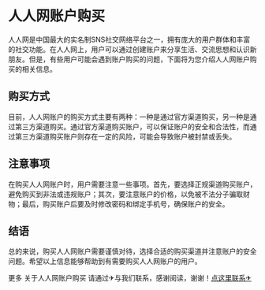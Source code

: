 # 人人网账户购买

人人网是中国最大的实名制SNS社交网络平台之一，拥有庞大的用户群体和丰富的社交功能。在人人网上，用户可以通过创建账户来分享生活、交流思想和认识新朋友。但是，有些用户可能会遇到账户购买的问题，下面将为您介绍人人网账户购买的相关信息。

## 购买方式

目前，人人网账户的购买方式主要有两种：一种是通过官方渠道购买，另一种是通过第三方渠道购买。通过官方渠道购买账户，可以保证账户的安全和合法性，而通过第三方渠道购买账户则存在一定的风险，可能会导致账户被封禁或丢失。

## 注意事项

在购买人人网账户时，用户需要注意一些事项。首先，要选择正规渠道购买账户，避免购买到非法或违规账户；其次，要注意账户的价格，以免被不法分子骗取财物；最后，购买账户后要及时修改密码和绑定手机号，确保账户的安全。

## 结语

总的来说，购买人人网账户需要谨慎对待，选择合适的购买渠道并注意账户的安全问题。希望以上信息能够帮助到有需要购买人人网账户的用户。

更多 关于人人网账户购买 请通过✈与我们联系，感谢阅读，谢谢！[点这里联系✈](https://ads.k02.cc)
